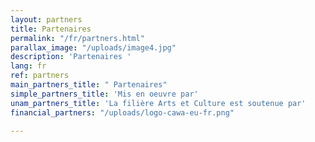 ```yaml
---
layout: partners
title: Partenaires
permalink: "/fr/partners.html"
parallax_image: "/uploads/image4.jpg"
description: 'Partenaires '
lang: fr
ref: partners
main_partners_title: " Partenaires"
simple_partners_title: 'Mis en oeuvre par'
unam_partners_title: 'La filière Arts et Culture est soutenue par'
financial_partners: "/uploads/logo-cawa-eu-fr.png"

---
```

